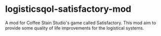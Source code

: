 # logisticsqol-satisfactory-mod
A mod for Coffee Stain Studio's game called Satisfactory. This mod aim to provide some quality of life improvements for the logistical systems.
